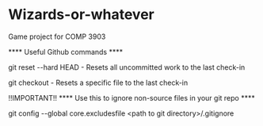 Wizards-or-whatever
===================

Game project for COMP 3903

**** Useful Github commands ****

git reset --hard HEAD
	- Resets all uncommitted work to the last check-in

git checkout <file>
	- Resets a specific file to the last check-in

!!IMPORTANT!!
**** Use this to ignore non-source files in your git repo ****

git config --global core.excludesfile \<path to git directory\>/.gitignore